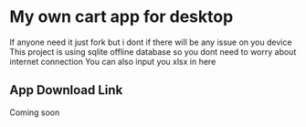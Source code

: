 # My own cart app for desktop 

If anyone need it just fork but i dont if there will be any issue on you device
This project is using sqlite offline database so you dont need to worry about internet connection
You can also input you xlsx in here

## App Download Link 
Coming soon

